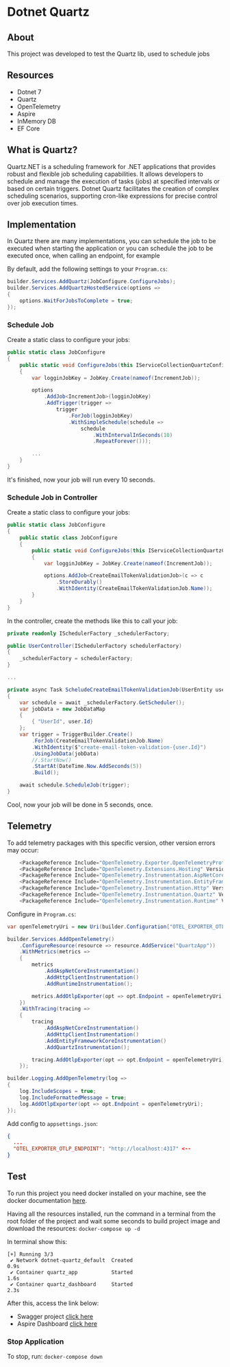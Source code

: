 # Dotnet Quartz

## About

This project was developed to test the Quartz lib, used to schedule jobs

## Resources

- Dotnet 7
- Quartz
- OpenTelemetry
- Aspire
- InMemory DB
- EF Core

## What is Quartz?

Quartz.NET is a scheduling framework for .NET applications that provides robust and flexible job scheduling capabilities. It allows developers to schedule and manage the execution of tasks (jobs) at specified intervals or based on certain triggers. Dotnet Quartz facilitates the creation of complex scheduling scenarios, supporting cron-like expressions for precise control over job execution times.

## Implementation

In Quartz there are many implementations, you can schedule the job to be executed when starting the application or you can schedule the job to be executed once, when calling an endpoint, for example

By default, add the following settings to your `Program.cs`:

```c#
builder.Services.AddQuartz(JobConfigure.ConfigureJobs);
builder.Services.AddQuartzHostedService(options =>
{
    options.WaitForJobsToComplete = true;
});
```

### Schedule Job

Create a static class to configure your jobs:

```c#
public static class JobConfigure
{
    public static void ConfigureJobs(this IServiceCollectionQuartzConfigurator options)
    {
        var logginJobKey = JobKey.Create(nameof(IncrementJob));

        options
            .AddJob<IncrementJob>(logginJobKey)
            .AddTrigger(trigger =>
                trigger
                    .ForJob(logginJobKey)
                    .WithSimpleSchedule(schedule =>
                        schedule
                            .WithIntervalInSeconds(10)
                            .RepeatForever()));

        ...
    }
}
```

It's finished, now your job will run every 10 seconds.

### Schedule Job in Controller

Create a static class to configure your jobs:

```c#
public static class JobConfigure
{
    public static class JobConfigure
    {
        public static void ConfigureJobs(this IServiceCollectionQuartzConfigurator options)
        {
            var logginJobKey = JobKey.Create(nameof(IncrementJob));

            options.AddJob<CreateEmailTokenValidationJob>(c => c
                .StoreDurably()
                .WithIdentity(CreateEmailTokenValidationJob.Name));
        }
    }
}
```

In the controller, create the methods like this to call your job:

```c#
private readonly ISchedulerFactory _schedulerFactory;

public UserController(ISchedulerFactory schedulerFactory)
{
    _schedulerFactory = schedulerFactory;
}

...

private async Task ScheludeCreateEmailTokenValidationJob(UserEntity user)
{
    var schedule = await _schedulerFactory.GetScheduler();
    var jobData = new JobDataMap
    {
        { "UserId", user.Id}
    };
    var trigger = TriggerBuilder.Create()
        .ForJob(CreateEmailTokenValidationJob.Name)
        .WithIdentity($"create-email-token-validation-{user.Id}")
        .UsingJobData(jobData)
        //.StartNow()
        .StartAt(DateTime.Now.AddSeconds(5))
        .Build();

    await schedule.ScheduleJob(trigger);
}
```

Cool, now your job will be done in 5 seconds, once.

## Telemetry

To add telemetry packages with this specific version, other version errors may occur:

```c#
    <PackageReference Include="OpenTelemetry.Exporter.OpenTelemetryProtocol" Version="1.8.1" />
    <PackageReference Include="OpenTelemetry.Extensions.Hosting" Version="1.8.1" />
    <PackageReference Include="OpenTelemetry.Instrumentation.AspNetCore" Version="1.8.1" />
    <PackageReference Include="OpenTelemetry.Instrumentation.EntityFrameworkCore" Version="1.0.0-beta.11" />
    <PackageReference Include="OpenTelemetry.Instrumentation.Http" Version="1.8.1" />
    <PackageReference Include="OpenTelemetry.Instrumentation.Quartz" Version="1.0.0-beta.1" />
    <PackageReference Include="OpenTelemetry.Instrumentation.Runtime" Version="1.8.1" />
```

Configure in `Program.cs`:

```c#
var openTelemetryUri = new Uri(builder.Configuration["OTEL_EXPORTER_OTLP_ENDPOINT"] ?? throw new InvalidDataException("Not found!"));

builder.Services.AddOpenTelemetry()
    .ConfigureResource(resource => resource.AddService("QuartzApp"))
    .WithMetrics(metrics =>
    {
        metrics
            .AddAspNetCoreInstrumentation()
            .AddHttpClientInstrumentation()
            .AddRuntimeInstrumentation();

        metrics.AddOtlpExporter(opt => opt.Endpoint = openTelemetryUri);
    })
    .WithTracing(tracing =>
    {
        tracing
            .AddAspNetCoreInstrumentation()
            .AddHttpClientInstrumentation()
            .AddEntityFrameworkCoreInstrumentation()
            .AddQuartzInstrumentation();

        tracing.AddOtlpExporter(opt => opt.Endpoint = openTelemetryUri);
    });

builder.Logging.AddOpenTelemetry(log =>
{
    log.IncludeScopes = true;
    log.IncludeFormattedMessage = true;
    log.AddOtlpExporter(opt => opt.Endpoint = openTelemetryUri);
});
```

Add config to `appsettings.json`:

```json
{
  ...
  "OTEL_EXPORTER_OTLP_ENDPOINT": "http://localhost:4317" <--
}
```

## Test

To run this project you need docker installed on your machine, see the docker documentation [here](https://www.docker.com/).

Having all the resources installed, run the command in a terminal from the root folder of the project and wait some seconds to build project image and download the resources: `docker-compose up -d`

In terminal show this:

```console
[+] Running 3/3
 ✔ Network dotnet-quartz_default  Created                                  0.9s
 ✔ Container quartz_app           Started                                  1.6s
 ✔ Container quartz_dashboard     Started                                  2.3s
```

After this, access the link below:

- Swagger project [click here](http://localhost:5000/swagger)
- Aspire Dashboard [click here](http://localhost:18888)

### Stop Application

To stop, run: `docker-compose down`
